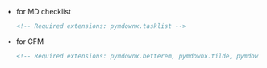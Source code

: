 <!-- Required extensions: pymdownx.betterem, pymdownx.tilde, pymdownx.emoji, pymdownx.tasklist, pymdownx.superfences -->
- for MD checklist
  ```html
  <!-- Required extensions: pymdownx.tasklist -->
  ```
- for GFM
  ```html
  <!-- Required extensions: pymdownx.betterem, pymdownx.tilde, pymdownx.emoji, pymdownx.tasklist, pymdownx.superfences -->
  ```